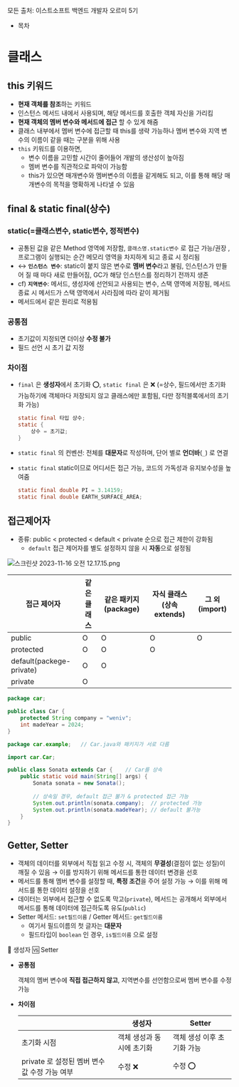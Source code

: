 모든 출처: 이스트소프트 백엔드 개발자 오르미 5기

- 목차

# 클래스

## this 키워드

- **현재 객체를 참조**하는 키워드
- 인스턴스 메서드 내에서 사용되며, 해당 메서드를 호출한 객체 자신을 가리킴
- **현재 객체의 멤버 변수와 메서드에 접근** 할 수 있게 해줌
- 클래스 내부에서 멤버 변수에 접근할 때 this를 생략 가능하나 멤버 변수와 지역 변수의 이름이 같을 때는 구분을 위해 사용
- `this` 키워드를 이용하면,
  - 변수 이름을 고민할 시간이 줄어들어 개발의 생산성이 높아짐
  - 멤버 변수를 직관적으로 파악이 가능함
  - this가 있으면 매개변수와 멤버변수의 이름을 같게해도 되고, 이를 통해 해당 매개변수의 목적을 명확하게 나타낼 수 있음

## final & static final(상수)

### static(=**클래스변수, static변수, 정적변수**)

- 공통된 값을 같은 Method 영역에 저장함, `클래스명.static변수` 로 접근 가능/권장 , 프로그램이 실행되는 순간 메모리 영역을 차지하게 되고 종료 시 정리됨
- ↔ **`인스턴스 변수`**: static이 붙지 않은 변수로 **멤버 변수**라고 불림, 인스턴스가 만들어 질 때 마다 새로 만들어짐, GC가 해당 인스턴스를 정리하기 전까지 생존
- cf) **`지역변수`**: 메서드, 생성자에 선언되고 사용되는 변수, 스택 영역에 저장됨, 메서드 종료 시 메서드가 스택 영역에서 사라짐에 따라 같이 제거됨
- 메서드에서 같은 원리로 적용됨

### 공통점

- 초기값이 지정되면 더이상 **수정 불가**
- 필드 선언 시 초기 값 지정

### 차이점

- `final` 은 **생성자**에서 초기화 ⭕, `static final` 은 ❌ (=상수, 필드에서만 초기화 가능하기에 객체마다 저장되지 않고 클래스에만 포함됨, 다만 정적블록에서의 초기화 가능)

    ```java
    static final 타입 상수;
    static {
    	상수 = 초기값;
    }
    ```

- `static final` 의 컨벤션: 전체를 **대문자**로 작성하며, 단어 별로 **언더바**(`_`) 로 연결
- `static final` static이므로 어디서든 접근 가능, 코드의 가독성과 유지보수성을 높여줌

    ```java
    static final double PI = 3.14159;
    static final double EARTH_SURFACE_AREA;
    ```


## 접근제어자

- 종류: public < protected < default < private 순으로 접근 제한이 강화됨
  - `default` 접근 제어자를 별도 설정하지 않을 시 **자동**으로 설정됨

![스크린샷 2023-11-16 오전 12.17.15.png](https://prod-files-secure.s3.us-west-2.amazonaws.com/e8f11927-b70c-4524-9227-a3efac08e7aa/46ae61fa-3ac6-4329-b293-536fe2dbb441/%E1%84%89%E1%85%B3%E1%84%8F%E1%85%B3%E1%84%85%E1%85%B5%E1%86%AB%E1%84%89%E1%85%A3%E1%86%BA_2023-11-16_%E1%84%8B%E1%85%A9%E1%84%8C%E1%85%A5%E1%86%AB_12.17.15.png)

| 접근 제어자 | 같은 클래스 | 같은 패키지(package) | 자식 클래스(상속 extends) | 그 외(import) |
| --- | --- | --- | --- | --- |
| public | O | O | O | O |
| protected | O | O | O |  |
| default(packege-private) | O | O |  |  |
| private | O |  |  |  |

```java
package car;

public class Car {
	protected String company = "weniv";
	int madeYear = 2024;
}
```

```java
package car.example;   // Car.java와 패키지가 서로 다름

import car.Car;

public class Sonata extends Car {    // Car를 상속
	public static void main(String[] args) {
		Sonata sonata = new Sonata();
		
		// 상속일 경우, default 접근 불가 & protected 접근 가능
		System.out.println(sonata.company);  // protected 가능
		System.out.println(sonata.madeYear); // default 불가능 
	}
}
```

## Getter, Setter

- 객체의 데이터를 외부에서 직접 읽고 수정 시, 객체의 **무결성**(결점이 없는 성질)이 깨질 수 있음 → 이를 방지하기 위해 메서드를 통한 데이터 변경을 선호
- 메서드를 통해 멤버 변수를 설정할 때, **특정 조건**을 주어 설정 가능 → 이를 위해 메서드를 통한 데이터 설정을 선호
- 데이터는 외부에서 접근할 수 없도록 막고(`private`), 메서드는 공개해서 외부에서 메서드를 통해 데이터에 접근하도록 유도(`public`)
- Setter 메서드: `set필드이름` / Getter 메서드: `get필드이름`
  - 여기서 필드이름의 첫 글자는 **대문자**
  - 필드타입이 `boolean` 인 경우, `is필드이름` 으로 설정


<aside>
🤔 생성자 🆚 Setter

- **공통점**

  객체의 멤버 변수에 **직접 접근하지 않고**, 지역변수를 선언함으로써 멤버 변수를 수정 가능

- **차이점**


    |  | 생성자 | Setter |
    | --- | --- | --- |
    | 초기화 시점 | 객체 생성과 동시에 초기화 | 객체 생성 이후 초기화 가능 |
    | private 로 설정된 멤버 변수 값 수정 가능 여부 | 수정 ❌ | 수정 ⭕ |
</aside>